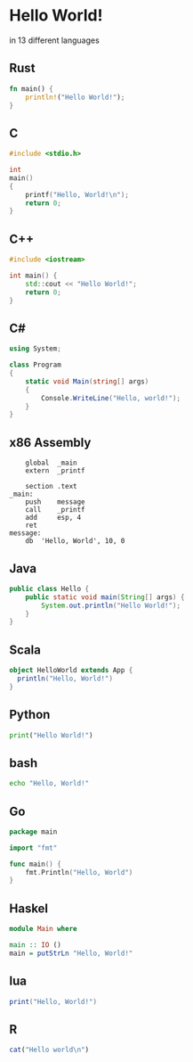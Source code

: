 # Hello World!

in 13 different languages

## Rust
```rust
fn main() {
    println!("Hello World!");
}
```
## C
```c
#include <stdio.h>

int
main()
{
	printf("Hello, World!\n");
	return 0;
}
```
## C++
```cpp
#include <iostream>

int main() {
    std::cout << "Hello World!";
    return 0;
}
```
## C\#
```csharp
using System;

class Program
{
    static void Main(string[] args)
    {
        Console.WriteLine("Hello, world!");
    }
}
```
## x86 Assembly
```x86asm
	global  _main
	extern  _printf

	section .text
_main:
	push    message
	call    _printf
	add     esp, 4
	ret
message:
	db  'Hello, World', 10, 0
```
## Java
```java
public class Hello {
	public static void main(String[] args) {
		System.out.println("Hello World!");
	}
}
```
## Scala
```scala
object HelloWorld extends App {
  println("Hello, World!")
}
```
## Python
```python
print("Hello World!")
```
## bash
```bash
echo "Hello, World!"
```
## Go
```go
package main

import "fmt"

func main() {
    fmt.Println("Hello, World")
}
```
## Haskel
```hs
module Main where

main :: IO ()
main = putStrLn "Hello, World!"
```
## lua
```lua
print("Hello, World!")
```
## R
```r
cat("Hello world\n")
```
